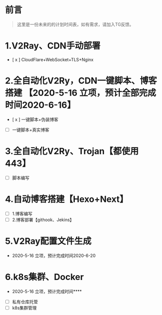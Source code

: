 # 前言
>这里是一份未来的的计划时间表，如有需求，请加入TG反馈。

# 1.V2Ray、CDN手动部署
- [ x ] CloudFlare+WebSocket+TLS+Nginx

# 2.全自动化V2Ry，CDN一键脚本、博客搭建 【2020-5-16 立项，预计全部完成时间2020-6-16】
- [ x ] 一键脚本+伪装博客
- [  ] 一键脚本+真实博客

# 3.全自动化V2Ry、Trojan【都使用443】
- [ ] 脚本编写

# 4.自动博客搭建【Hexo+Next】
- [ ] 1.博客编写
- [ ] 2.博客部署【githook、Jekins】

# 5.V2Ray配置文件生成
- 2020-5-16 立项，预计完成时间2020-6-20

# 6.k8s集群、Docker
- 2020-5-16 立项，预计完成时间****
- [ ] 私有仓库托管
- [ ] k8s集群管理
